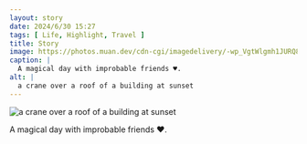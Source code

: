```yaml
---
layout: story
date: 2024/6/30 15:27
tags: [ Life, Highlight, Travel ]
title: Story
image: https://photos.muan.dev/cdn-cgi/imagedelivery/-wp_VgtWlgmh1JURQ8t1mg/62c661e8-9ec3-4f13-1a87-f140faeb3600/public
caption: |
  A magical day with improbable friends ♥︎.
alt: |
  a crane over a roof of a building at sunset
---
```


![a crane over a roof of a building at sunset](https://photos.muan.dev/cdn-cgi/imagedelivery/-wp_VgtWlgmh1JURQ8t1mg/62c661e8-9ec3-4f13-1a87-f140faeb3600/public)

A magical day with improbable friends ♥︎.
